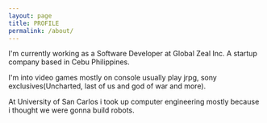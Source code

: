 ```yaml
---
layout: page
title: PROFILE
permalink: /about/
---
```

I'm currently working as a Software Developer at Global Zeal Inc. A startup company based in Cebu Philippines.

I'm into video games mostly on console usually play jrpg, sony exclusives(Uncharted, last of us and god of war and more).

At University of San Carlos i took up computer engineering mostly because i thought we were gonna build robots.
